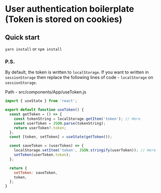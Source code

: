 # User authentication boilerplate (Token is stored on cookies)

## Quick start

`yarn install` or `npm install`

### P.S.

By default, the token is written to `localStorage`. If you want to written in `sessionStorage` then replace the following lines of code - `localStorage` on `sessionStorage`.

Path - src/components/App/useToken.js

```js
import { useState } from 'react';

export default function useToken() {
  const getToken = () => {
    const tokenString = localStorage.getItem('token'); // Here
    const userToken = JSON.parse(tokenString);
    return userToken?.token;
  };
  const [token, setToken] = useState(getToken());

  const saveToken = (userToken) => {
    localStorage.setItem('token', JSON.stringify(userToken)); // Here
    setToken(userToken.token);
  };

  return {
    setToken: saveToken,
    token,
  };
}
```
